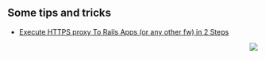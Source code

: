 ## Some tips and tricks

- [Execute HTTPS proxy To Rails Apps (or any other fw) in 2 Steps](https://gist.github.com/argami/f4ebf6025ea15460e2f7a68bccd12aca)

<picture>
<source
  srcset="https://github-readme-stats.vercel.app/api?username=argami&count_private=true&show_icons=true&theme=github_dark_dimmed"
  media="(prefers-color-scheme: dark)"
/>
<img align="right" src="https://github-readme-stats.vercel.app/api?username=argami&count_private=true&show_icons=true" />
</picture>
